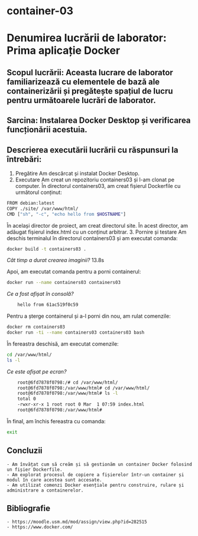 # container-03
# Denumirea lucrării de laborator: Prima aplicație Docker

## Scopul lucrării: Aceasta lucrare de laborator familiarizează cu elementele de bază ale containerizării și pregătește spațiul de lucru pentru următoarele lucrări de laborator.

## Sarcina: Instalarea Docker Desktop și verificarea funcționării acestuia.

## Descrierea executării lucrării cu răspunsuri la întrebări:
   1. Pregătire
Am descărcat și instalat Docker Desktop. 
   2. Executare
Am creat un repozitoriu containers03 și l-am clonat pe computer.
În directorul containers03, am creat fișierul Dockerfile cu următorul conținut:

```bash
FROM debian:latest  
COPY ./site/ /var/www/html/  
CMD ["sh", "-c", "echo hello from $HOSTNAME"]  
```

În același director de proiect, am creat directorul site. În acest director, am adăugat fișierul index.html cu un conținut arbitrar.
   3. Pornire și testare
Am deschis terminalul în directorul containers03 și am executat comanda:

```bash
docker build -t containers03 .
```

*Cât timp a durat crearea imaginii?*
    13.8s

Apoi, am executat comanda pentru a porni containerul:

```bash
docker run --name containers03 containers03
```

*Ce a fost afișat în consolă?*

```bash
    hello from 61ac519f0c59
```


Pentru a șterge containerul și a-l porni din nou, am rulat comenzile:

```bash
docker rm containers03  
docker run -ti --name containers03 containers03 bash  
```

În fereastra deschisă, am executat comenzile:
```bash
cd /var/www/html/  
ls -l  
```

*Ce este afișat pe ecran?*

```bash
    root@6fd7878f0798:/# cd /var/www/html/
    root@6fd7878f0798:/var/www/html# cd /var/www/html/
    root@6fd7878f0798:/var/www/html# ls -l
    total 0
    -rwxr-xr-x 1 root root 0 Mar  1 07:59 index.html
    root@6fd7878f0798:/var/www/html#
```

În final, am închis fereastra cu comanda:

```bash
exit  
```

## Concluzii
    - Am învățat cum să creăm și să gestionăm un container Docker folosind un fișier Dockerfile.
    - Am explorat procesul de copiere a fișierelor într-un container și modul în care acestea sunt accesate.
    - Am utilizat comenzi Docker esențiale pentru construire, rulare și administrare a containerelor.


## Bibliografie
    - https://moodle.usm.md/mod/assign/view.php?id=282515
    - https://www.docker.com/

